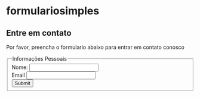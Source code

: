 # formulariosimples

<!DOCTYPE html>
<html lang="en">
<head>
    <meta charset="UTF-8">
    <meta name="viewport" content="width=device-width, initial-scale=1.0">
    <title>Document</title>
</head>
<body>
    <main>
        <h2>Entre em contato</h2>
        <p>Por favor, preencha o formulario abaixo para entrar em contato conosco</p>
        <form action="">
            <fieldset>
                <legend> Informações Pessoais</legend>
                <label for="nome">Nome:</label>
                <input type="text" id="nome" name="nome" required>
            <br>
                <label for="email">Email</label>
                <input type="email" id="email" name="email" required>
            <br>
            <input type="submit">
            </fieldset>           
        </form>
    </main>   
</body>
</html>